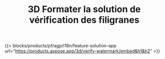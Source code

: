 ﻿---
title: 3D Formater la solution de vérification des filigranes 
weight: 7730
url: /fr/verify-watermark
limit: 
description: Vérifiez le filigrane aveugle de votre fichier 3D.
---
{{< blocks/products/pf/agp/i18n/feature-solution-app url="https://products.aspose.app/3d/verify-watermark/embed&h1&h2" >}}
